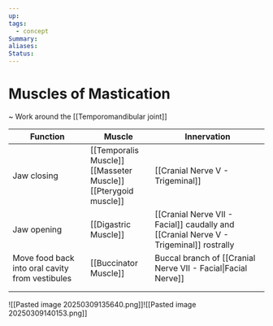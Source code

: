 ```yaml
---
up: 
tags:
  - concept
Summary: 
aliases: 
Status:
---
```

# Muscles of Mastication
~
Work around the [[Temporomandibular joint]]

| Function                                        | Muscle                                                               | Innervation                                                                            |
| ----------------------------------------------- | -------------------------------------------------------------------- | -------------------------------------------------------------------------------------- |
| Jaw closing                                     | [[Temporalis Muscle]]<br>[[Masseter Muscle]]<br>[[Pterygoid muscle]] | [[Cranial Nerve V - Trigeminal]]                                                       |
| Jaw opening                                     | [[Digastric Muscle]]                                                 | [[Cranial Nerve VII - Facial]] caudally and [[Cranial Nerve V - Trigeminal]] rostrally |
| Move food back into oral cavity from vestibules | [[Buccinator Muscle]]                                                | Buccal branch of [[Cranial Nerve VII - Facial\|Facial Nerve]]                          |
|                                                 |                                                                      |                                                                                        |
|                                                 |                                                                      |                                                                                        |

![[Pasted image 20250309135640.png]]![[Pasted image 20250309140153.png]]